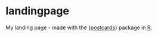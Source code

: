 # landingpage

My landing page - made with the {[postcards](https://github.com/seankross/postcards)} package in [R](https://www.r-project.org/).
